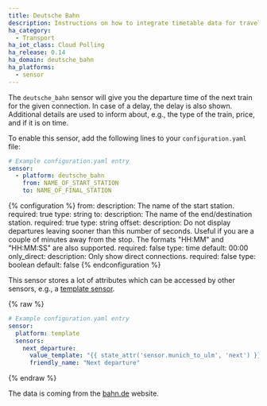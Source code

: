 ```yaml
---
title: Deutsche Bahn
description: Instructions on how to integrate timetable data for traveling in Germany within Home Assistant.
ha_category:
  - Transport
ha_iot_class: Cloud Polling
ha_release: 0.14
ha_domain: deutsche_bahn
ha_platforms:
  - sensor
---
```


The `deutsche_bahn` sensor will give you the departure time of the next train for the given connection. In case of a delay, the delay is also shown. Additional details are used to inform about, e.g., the type of the train, price, and if it is on time.

To enable this sensor, add the following lines to your `configuration.yaml` file:

```yaml
# Example configuration.yaml entry
sensor:
  - platform: deutsche_bahn
    from: NAME_OF_START_STATION
    to: NAME_OF_FINAL_STATION
```

{% configuration %}
from:
  description: The name of the start station.
  required: true
  type: string
to:
  description: The name of the end/destination station.
  required: true
  type: string
offset:
  description: Do not display departures leaving sooner than this number of seconds. Useful if you are a couple of minutes away from the stop. The formats "HH:MM" and "HH:MM:SS" are also supported.
  required: false
  type: time
  default: 00:00
only_direct:
  description: Only show direct connections.
  required: false
  type: boolean
  default: false
{% endconfiguration %}

This sensor stores a lot of attributes which can be accessed by other sensors, e.g., a [template sensor](/integrations/template).

{% raw %}

```yaml
# Example configuration.yaml entry
sensor:
  platform: template
  sensors:
    next_departure:
      value_template: "{{ state_attr('sensor.munich_to_ulm', 'next') }}"
      friendly_name: "Next departure"
```

{% endraw %}

The data is coming from the [bahn.de](https://www.bahn.de/p/view/index.shtml) website.
